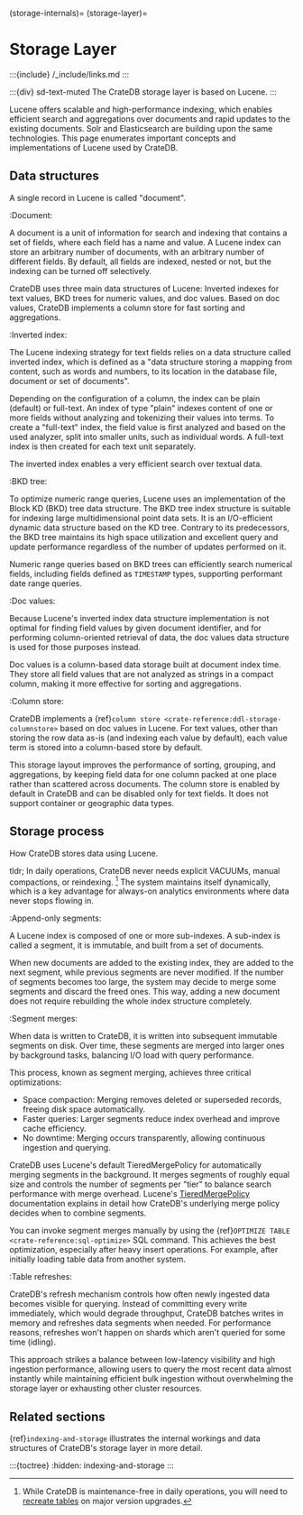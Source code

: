 (storage-internals)=
(storage-layer)=
# Storage Layer

:::{include} /_include/links.md
:::

:::{div} sd-text-muted
The CrateDB storage layer is based on Lucene.
:::

Lucene offers scalable and high-performance indexing, which enables efficient search and
aggregations over documents and rapid updates to the existing documents. Solr and
Elasticsearch are building upon the same technologies.
This page enumerates important concepts and implementations of Lucene used by CrateDB.

## Data structures

A single record in Lucene is called "document".

:Document:

  A document is a unit of information for search
  and indexing that contains a set of fields, where each field has a name and value. A Lucene
  index can store an arbitrary number of documents, with an arbitrary number of different fields.
  By default, all fields are indexed, nested or not, but the indexing can be turned
  off selectively.

CrateDB uses three main data structures of Lucene: Inverted indexes for text values,
BKD trees for numeric values, and doc values. Based on doc values, CrateDB implements
a column store for fast sorting and aggregations.

:Inverted index:

  The Lucene indexing strategy for text fields relies on a data structure called inverted
  index, which is defined as a "data structure storing a mapping from content, such as
  words and numbers, to its location in the database file, document or set of documents".

  Depending on the configuration of a column, the index can be plain (default) or full-text.
  An index of type "plain" indexes content of one or more fields without analyzing and
  tokenizing their values into terms. To create a "full-text" index, the field value is
  first analyzed and based on the used analyzer, split into smaller units, such as
  individual words. A full-text index is then created for each text unit separately.

  The inverted index enables a very efficient search over textual data.

:BKD tree:

  To optimize numeric range queries, Lucene uses an implementation of the Block KD (BKD)
  tree data structure. The BKD tree index structure is suitable for indexing large
  multidimensional point data sets. It is an I/O-efficient dynamic data structure based
  on the KD tree. Contrary to its predecessors, the BKD tree maintains its high space
  utilization and excellent query and update performance regardless of the number of
  updates performed on it.

  Numeric range queries based on BKD trees can efficiently search numerical fields,
  including fields defined as `TIMESTAMP` types, supporting performant date range
  queries.

:Doc values:

  Because Lucene's inverted index data structure implementation is not optimal for
  finding field values by given document identifier, and for performing column-oriented
  retrieval of data, the doc values data structure is used for those purposes instead.

  Doc values is a column-based data storage built at document index time. They store
  all field values that are not analyzed as strings in a compact column, making it more
  effective for sorting and aggregations.

:Column store:

  CrateDB implements a {ref}`column store <crate-reference:ddl-storage-columnstore>`
  based on doc values in Lucene.
  For text values, other than storing the row data as-is (and indexing each value by default),
  each value term is stored into a column-based store by default.

  This storage layout improves the performance of sorting, grouping, and aggregations,
  by keeping field data for one column packed at one place rather than scattered across documents.
  The column store is enabled by default in CrateDB and can be disabled only for text fields.
  It does not support container or geographic data types.

## Storage process

How CrateDB stores data using Lucene.

tldr; In daily operations, CrateDB never needs explicit VACUUMs, manual
compactions, or reindexing. [^recreate-tables]
The system maintains itself dynamically, which is a key advantage for
always-on analytics environments where data never stops flowing in.

[^recreate-tables]: While CrateDB is maintenance-free in daily operations,
  you will need to [recreate tables] on major version upgrades.

:Append-only segments:

  A Lucene index is composed of one or more sub-indexes. A sub-index is called a segment,
  it is immutable, and built from a set of documents.

  When new documents are added to the
  existing index, they are added to the next segment, while previous segments are never
  modified. If the number of segments becomes too large, the system may decide to merge
  some segments and discard the freed ones. This way, adding a new document does not require
  rebuilding the whole index structure completely.

:Segment merges:

  When data is written to CrateDB, it is written into subsequent immutable
  segments on disk. Over time, these segments are merged into larger ones by
  background tasks, balancing I/O load with query performance.

  This process, known as segment merging, achieves three critical optimizations:
  - Space compaction: Merging removes deleted or superseded records, freeing disk
  space automatically.
  - Faster queries: Larger segments reduce index overhead and improve cache efficiency.
  - No downtime: Merging occurs transparently, allowing continuous ingestion and querying.

  CrateDB uses Lucene's default TieredMergePolicy for automatically merging segments
  in the background. It merges segments of roughly equal size
  and controls the number of segments per "tier" to balance search performance with merge
  overhead. Lucene's [TieredMergePolicy] documentation explains in detail how CrateDB's
  underlying merge policy decides when to combine segments.

  You can invoke segment merges manually by using the
  {ref}`OPTIMIZE TABLE <crate-reference:sql-optimize>` SQL command.
  This achieves the best optimization, especially after heavy insert operations.
  For example, after initially loading table data from another system.

:Table refreshes:

  CrateDB's refresh mechanism controls how often newly ingested data becomes visible
  for querying. Instead of committing every write immediately, which would degrade
  throughput, CrateDB batches writes in memory and refreshes data
  segments when needed. For performance reasons, refreshes won't happen on shards
  which aren't queried for some time (idling).

  This approach strikes a balance between low-latency visibility and high ingestion
  performance, allowing users to query the most recent data almost instantly while
  maintaining efficient bulk ingestion without overwhelming the storage layer
  or exhausting other cluster resources.


## Related sections

{ref}`indexing-and-storage` illustrates the internal workings and data structures
of CrateDB's storage layer in more detail.

:::{toctree}
:hidden:
indexing-and-storage
:::


[recreate tables]: https://cratedb.com/docs/crate/reference/en/latest/admin/system-information.html#tables-need-to-be-recreated
[TieredMergePolicy]: https://lucene.apache.org/core/9_12_1/core/org/apache/lucene/index/TieredMergePolicy.html
